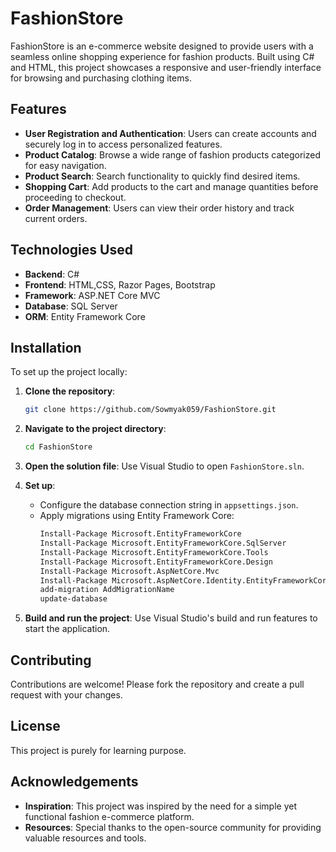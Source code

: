 # FashionStore

FashionStore is an e-commerce website designed to provide users with a seamless online shopping experience for fashion products. Built using C# and HTML, this project showcases a responsive and user-friendly interface for browsing and purchasing clothing items.

## Features

- **User Registration and Authentication**: Users can create accounts and securely log in to access personalized features.
- **Product Catalog**: Browse a wide range of fashion products categorized for easy navigation.
- **Product Search**: Search functionality to quickly find desired items.
- **Shopping Cart**: Add products to the cart and manage quantities before proceeding to checkout.
- **Order Management**: Users can view their order history and track current orders.

## Technologies Used

- **Backend**: C#
- **Frontend**: HTML,CSS, Razor Pages, Bootstrap
- **Framework**: ASP.NET Core MVC
- **Database**: SQL Server
- **ORM**: Entity Framework Core

## Installation

To set up the project locally:

1. **Clone the repository**:

   ```bash
   git clone https://github.com/Sowmyak059/FashionStore.git
   ```

2. **Navigate to the project directory**:

   ```bash
   cd FashionStore
   ```

3. **Open the solution file**: Use Visual Studio to open `FashionStore.sln`.

4. **Set up**:
   - Configure the database connection string in `appsettings.json`.
   - Apply migrations using Entity Framework Core:
     ```bash
     Install-Package Microsoft.EntityFrameworkCore
     Install-Package Microsoft.EntityFrameworkCore.SqlServer
     Install-Package Microsoft.EntityFrameworkCore.Tools
     Install-Package Microsoft.EntityFrameworkCore.Design
     Install-Package Microsoft.AspNetCore.Mvc
     Install-Package Microsoft.AspNetCore.Identity.EntityFrameworkCore
     add-migration AddMigrationName
     update-database
     ```

5. **Build and run the project**: Use Visual Studio's build and run features to start the application.

## Contributing

Contributions are welcome! Please fork the repository and create a pull request with your changes.

## License

This project is purely for learning purpose.

## Acknowledgements

- **Inspiration**: This project was inspired by the need for a simple yet functional fashion e-commerce platform.
- **Resources**: Special thanks to the open-source community for providing valuable resources and tools.

